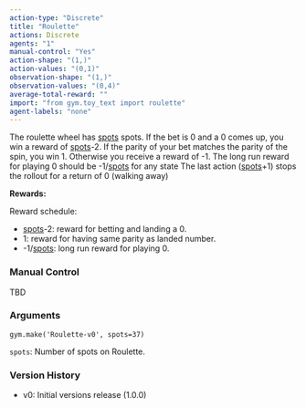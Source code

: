 ```yaml
---
action-type: "Discrete"
title: "Roulette"
actions: Discrete
agents: "1"
manual-control: "Yes"
action-shape: "(1,)"
action-values: "(0,1)"
observation-shape: "(1,)"
observation-values: "(0,4)"
average-total-reward: ""
import: "from gym.toy_text import roulette"
agent-labels: "none"
---
```



The roulette wheel has <a href="#spots">spots</a> spots. If the bet is 0 and a 0 comes up,
you win a reward of <a href="#spots">spots</a>-2. If the parity of your bet matches the parity
of the spin, you win 1. Otherwise you receive a reward of -1.
The long run reward for playing 0 should be -1/<a href="#spots">spots</a> for any state
The last action (<a href="#spots">spots</a>+1) stops the rollout for a return of 0 (walking away)

**Rewards:**

Reward schedule:
- <a href="#spots">spots</a>-2: reward for betting and landing a 0.
- 1: reward for having same parity as landed number.
- -1/<a href="#spots">spots</a>: long run reward for playing 0.


### Manual Control

TBD


### Arguments

```
gym.make('Roulette-v0', spots=37)
```

<a id="spots">`spots`</a>: Number of spots on Roulette.



### Version History

* v0: Initial versions release (1.0.0)
